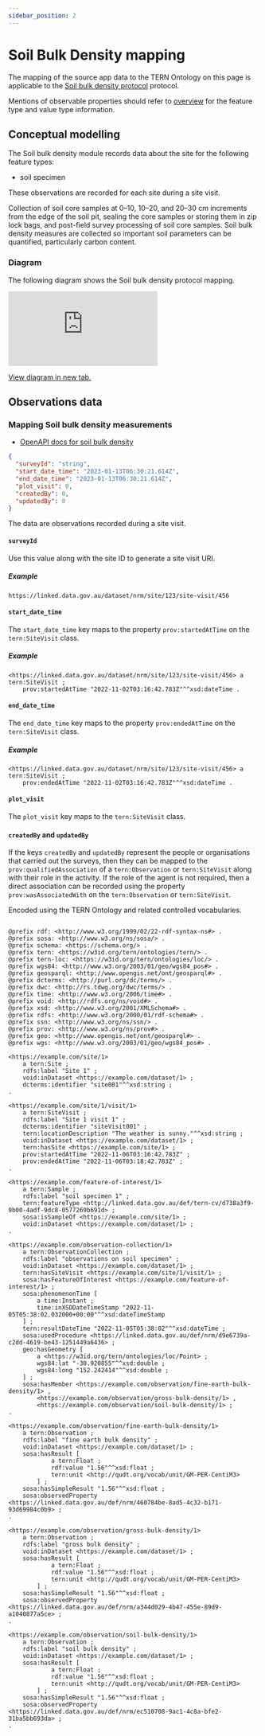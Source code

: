 ```yaml
---
sidebar_position: 2
---
```


# Soil Bulk Density mapping

The mapping of the source app data to the TERN Ontology on this page is applicable to the [Soil bulk density protocol](https://linked.data.gov.au/def/nrm/d9e6739a-c2dd-4619-be43-1251449a6436) protocol.

Mentions of observable properties should refer to [overview](/information-models/tern-ontology/dev-guide/dawe-protocol/soil/soil-bulk-density-submodule/overview) for the feature type and value type information.

## Conceptual modelling

The Soil bulk density module records data about the site for the following feature types:

- soil specimen

These observations are recorded for each site during a site visit.

Collection of soil core samples at 0–10, 10–20, and 20–30 cm increments from the edge of the soil pit, sealing the core samples or storing them in zip lock bags, and post-field survey processing of soil core samples. Soil bulk density measures are collected so important soil parameters can be quantified, particularly carbon content.

### Diagram

The following diagram shows the Soil bulk density protocol mapping.

<iframe frameBorder="0" style={{width:"100%",height:"593px"}} src="https://viewer.diagrams.net/?tags=%7B%7D&highlight=0000ff&edit=https%3A%2F%2Fapp.diagrams.net%2F%23G11CYpwCS9wFTQlbUSKoY1gmBBJsqGWbJa&layers=1&nav=1&title=soil-soil-bulk-density-example#Uhttps%3A%2F%2Fdrive.google.com%2Fuc%3Fid%3D11CYpwCS9wFTQlbUSKoY1gmBBJsqGWbJa%26export%3Ddownload"></iframe>

<a href="https://viewer.diagrams.net/?tags=%7B%7D&highlight=0000ff&edit=https%3A%2F%2Fapp.diagrams.net%2F%23G11CYpwCS9wFTQlbUSKoY1gmBBJsqGWbJa&layers=1&nav=1&title=soil-soil-bulk-density-example#Uhttps%3A%2F%2Fdrive.google.com%2Fuc%3Fid%3D11CYpwCS9wFTQlbUSKoY1gmBBJsqGWbJa%26export%3Ddownload">View diagram in new tab.</a>

## Observations data

### Mapping Soil bulk density measurements

- [OpenAPI docs for soil bulk density](https://beta.core-api.paratoo.tern.org.au/documentation#/Soil-bulk-density-survey/post%2Fsoil-bulk-density-surveys)

```json
{
  "surveyId": "string",
  "start_date_time": "2023-01-13T06:30:21.614Z",
  "end_date_time": "2023-01-13T06:30:21.614Z",
  "plot_visit": 0,
  "createdBy": 0,
  "updatedBy": 0
}
```

The data are observations recorded during a site visit.

#### `surveyId`

Use this value along with the site ID to generate a site visit URI.

##### Example

```
https://linked.data.gov.au/dataset/nrm/site/123/site-visit/456
```

#### `start_date_time`

The `start_date_time` key maps to the property `prov:startedAtTime` on the `tern:SiteVisit` class.

##### Example

```turtle
<https://linked.data.gov.au/dataset/nrm/site/123/site-visit/456> a tern:SiteVisit ;
    prov:startedAtTime "2022-11-02T03:16:42.783Z"^^xsd:dateTime .
```

#### `end_date_time`

The `end_date_time` key maps to the property `prov:endedAtTime` on the `tern:SiteVisit` class.

##### Example

```turtle
<https://linked.data.gov.au/dataset/nrm/site/123/site-visit/456> a tern:SiteVisit ;
    prov:endedAtTime "2022-11-02T03:16:42.783Z"^^xsd:dateTime .
```

#### `plot_visit`

The `plot_visit` key maps to the `tern:SiteVisit` class.

#### `createdBy` and `updatedBy`

If the keys `createdBy` and `updatedBy` represent the people or organisations that carried out the surveys, then they can be mapped to the `prov:qualifiedAssociation` of a `tern:Observation` or `tern:SiteVisit` along with their role in the activity. If the role of the agent is not required, then a direct association can be recorded using the property `prov:wasAssociatedWith` on the `tern:Observation` or `tern:SiteVisit`.

Encoded using the TERN Ontology and related controlled vocabularies.

```turtle

@prefix rdf: <http://www.w3.org/1999/02/22-rdf-syntax-ns#> .
@prefix sosa: <http://www.w3.org/ns/sosa/> .
@prefix schema: <https://schema.org/> .
@prefix tern: <https://w3id.org/tern/ontologies/tern/> .
@prefix tern-loc: <https://w3id.org/tern/ontologies/loc/> .
@prefix wgs84: <http://www.w3.org/2003/01/geo/wgs84_pos#> .
@prefix geosparql: <http://www.opengis.net/ont/geosparql#> .
@prefix dcterms: <http://purl.org/dc/terms/> .
@prefix dwc: <http://rs.tdwg.org/dwc/terms/> .
@prefix time: <http://www.w3.org/2006/time#> .
@prefix void: <http://rdfs.org/ns/void#> .
@prefix xsd: <http://www.w3.org/2001/XMLSchema#> .
@prefix rdfs: <http://www.w3.org/2000/01/rdf-schema#> .
@prefix ssn: <http://www.w3.org/ns/ssn/> .
@prefix prov: <http://www.w3.org/ns/prov#> .
@prefix geo: <http://www.opengis.net/ont/geosparql#> .
@prefix wgs: <http://www.w3.org/2003/01/geo/wgs84_pos#> .

<https://example.com/site/1>
    a tern:Site ;
    rdfs:label "Site 1" ;
    void:inDataset <https://example.com/dataset/1> ;
    dcterms:identifier "site001"^^xsd:string ;
.

<https://example.com/site/1/visit/1>
    a tern:SiteVisit ;
    rdfs:label "Site 1 visit 1" ;
    dcterms:identifier "siteVisit001" ;
    tern:locationDescription "The weather is sunny."^^xsd:string ;
    void:inDataset <https://example.com/dataset/1> ;
    tern:hasSite <https://example.com/site/1> ;
    prov:startedAtTime "2022-11-06T03:16:42.783Z" ;
    prov:endedAtTime "2022-11-06T03:18:42.783Z" ;
.

<https://example.com/feature-of-interest/1>
    a tern:Sample ;
    rdfs:label "soil specimen 1" ;
    tern:featureType <http://linked.data.gov.au/def/tern-cv/d738a3f9-9b00-4adf-9dc8-0577269b691d> ;
    sosa:isSampleOf <https://example.com/site/1> ;
    void:inDataset <https://example.com/dataset/1> ;
.

<https://example.com/observation-collection/1>
    a tern:ObservationCollection ;
    rdfs:label "observations on soil specimen" ;
    void:inDataset <https://example.com/dataset/1> ;
    tern:hasSiteVisit <https://example.com/site/1/visit/1> ;
    sosa:hasFeatureOfInterest <https://example.com/feature-of-interest/1> ;
    sosa:phenomenonTime [
        a time:Instant ;
        time:inXSDDateTimeStamp "2022-11-05T05:38:02.032000+00:00"^^xsd:dateTimeStamp
    ] ;
    tern:resultDateTime "2022-11-05T05:38:02"^^xsd:dateTime ;
    sosa:usedProcedure <https://linked.data.gov.au/def/nrm/d9e6739a-c2dd-4619-be43-1251449a6436> ;
    geo:hasGeometry [
        a <https://w3id.org/tern/ontologies/loc/Point> ;
        wgs84:lat "-30.920855"^^xsd:double ;
        wgs84:long "152.242414"^^xsd:double ;
    ] ;
    sosa:hasMember <https://example.com/observation/fine-earth-bulk-density/1> ,
        <https://example.com/observation/gross-bulk-density/1> ,
        <https://example.com/observation/soil-bulk-density/1> ;
.

<https://example.com/observation/fine-earth-bulk-density/1>
    a tern:Observation ;
    rdfs:label "fine earth bulk density" ;
    void:inDataset <https://example.com/dataset/1> ;
    sosa:hasResult [
            a tern:Float ;
            rdf:value "1.56"^^xsd:float ;
            tern:unit <http://qudt.org/vocab/unit/GM-PER-CentiM3>
        ] ;
    sosa:hasSimpleResult "1.56"^^xsd:float ;
    sosa:observedProperty <https://linked.data.gov.au/def/nrm/460784be-8ad5-4c32-b171-93d69984c0b9> ;
.

<https://example.com/observation/gross-bulk-density/1>
    a tern:Observation ;
    rdfs:label "gross bulk density" ;
    void:inDataset <https://example.com/dataset/1> ;
    sosa:hasResult [
            a tern:Float ;
            rdf:value "1.56"^^xsd:float ;
            tern:unit <http://qudt.org/vocab/unit/GM-PER-CentiM3>
        ] ;
    sosa:hasSimpleResult "1.56"^^xsd:float ;
    sosa:observedProperty <https://linked.data.gov.au/def/nrm/a344d029-4b47-455e-89d9-a1040877a5ce> ;
.

<https://example.com/observation/soil-bulk-density/1>
    a tern:Observation ;
    rdfs:label "soil bulk density" ;
    void:inDataset <https://example.com/dataset/1> ;
    sosa:hasResult [
            a tern:Float ;
            rdf:value "1.56"^^xsd:float ;
            tern:unit <http://qudt.org/vocab/unit/GM-PER-CentiM3>
        ] ;
    sosa:hasSimpleResult "1.56"^^xsd:float ;
    sosa:observedProperty <https://linked.data.gov.au/def/nrm/ec510708-9ac1-4c8a-bfe2-31ba5bb693da> ;
.

```
